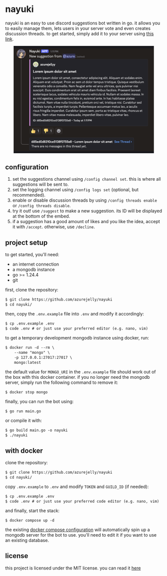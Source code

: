 # nayuki

nayuki is an easy to use discord suggestions bot written in go. it allows you to easily manage them, lets users in your server vote and even creates discussion threads. to get started, simply add it to your server using [this link](https://discord.com/oauth2/authorize?client_id=1381268909226987630&permissions=395137000512&integration_type=0&scope=bot+applications.commands).

<p align="center">
    <img src="./assets/suggestion.png" width=450>
</p>

## configuration

1. set the suggestions channel using `/config channel set`. this is where all suggestions will be sent to.
2. set the logging channel using `/config logs set` (optional, but recommended).
3. enable or disable discussion threads by using `/config threads enable` or `/config threads disable`.
4. try it out! use `/suggest` to make a new suggestion. its ID will be displayed at the bottom of the embed.
5. if a suggestion has a good amount of likes and you like the idea, accept it with `/accept`. otherwise, use `/decline`.

## project setup

to get started, you'll need:

- an internet connection
- a mongodb instance
- go >= 1.24.4
- git

first, clone the repository:

```shell
$ git clone https://github.com/azurejelly/nayuki
$ cd nayuki/
```

then, copy the `.env.example` file into `.env` and modify it accordingly:

```shell
$ cp .env.example .env
$ code .env # or just use your preferred editor (e.g. nano, vim)
```

to get a temporary development mongodb instance using docker, run:

```shell
$ docker run -d --rm \
    --name "mongo" \
    -p 127.0.0.1:27017:27017 \
    mongo:latest
```

the default value for `MONGO_URI` in the `.env.example` file should work out of the box with this docker container.
if you no longer need the mongodb server, simply run the following command to remove it:

```shell
$ docker stop mongo
```

finally, you can run the bot using:

```shell
$ go run main.go
```

or compile it with:

```shell
$ go build main.go -o nayuki
$ ./nayuki
```

## with docker

clone the repository:

```shell
$ git clone https://github.com/azurejelly/nayuki
$ cd nayuki/
```

copy `.env.example` to `.env` and modify `TOKEN` and `GUILD_ID` (if needed):

```shell
$ cp .env.example .env
$ code .env # or just use your preferred code editor (e.g. nano, vim)
```

and finally, start the stack:

```shell
$ docker compose up -d
```

the existing [docker compose configuration](./docker-compose.yml) will automatically spin up a mongodb server for the bot to use. you'll need to edit it if you want to use an existing database.

## license

this project is licensed under the MIT license. you can read it [here](./LICENSE)
